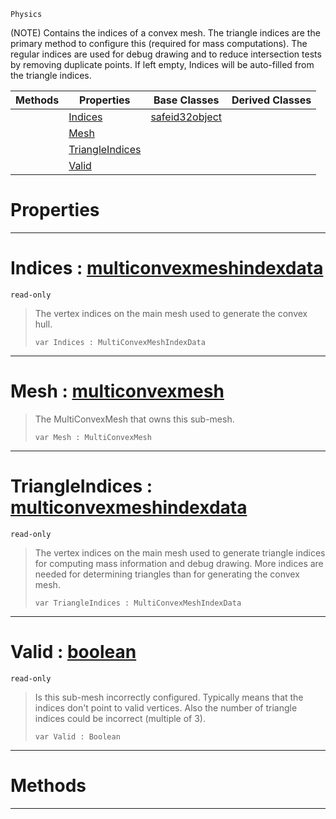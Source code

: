  `Physics`



(NOTE) Contains the indices of a convex mesh. The triangle indices are the primary method to configure this (required for mass computations). The regular indices are used for debug drawing and to reduce intersection tests by removing duplicate points. If left empty, Indices will be auto-filled from the triangle indices.

|Methods|Properties|Base Classes|Derived Classes|
|---|---|---|---|
| |[ Indices](https://github.com/PlasmaEngine/PlasmaDocs/blob/master/code_reference/class_reference/subconvexmesh.markdown#indices-plasma-engine-docu)|[safeid32object](https://github.com/PlasmaEngine/PlasmaDocs/blob/master/code_reference/class_reference/safeid32object.markdown)| |
| |[ Mesh](https://github.com/PlasmaEngine/PlasmaDocs/blob/master/code_reference/class_reference/subconvexmesh.markdown#mesh-plasma-engine-documen)| | |
| |[ TriangleIndices](https://github.com/PlasmaEngine/PlasmaDocs/blob/master/code_reference/class_reference/subconvexmesh.markdown#triangleindices-plasma-eng)| | |
| |[ Valid](https://github.com/PlasmaEngine/PlasmaDocs/blob/master/code_reference/class_reference/subconvexmesh.markdown#valid-plasma-engine-docume)| | |


 #  Properties


---  
 #  Indices : [multiconvexmeshindexdata](https://github.com/PlasmaEngine/PlasmaDocs/blob/master/code_reference/class_reference/multiconvexmeshindexdata.markdown)

 `read-only`

> The vertex indices on the main mesh used to generate the convex hull.
> ``` lang=cpp, name=Lightning
> var Indices : MultiConvexMeshIndexData


---  
 #  Mesh : [multiconvexmesh](https://github.com/PlasmaEngine/PlasmaDocs/blob/master/code_reference/class_reference/multiconvexmesh.markdown)

> The MultiConvexMesh that owns this sub-mesh.
> ``` lang=cpp, name=Lightning
> var Mesh : MultiConvexMesh


---  
 #  TriangleIndices : [multiconvexmeshindexdata](https://github.com/PlasmaEngine/PlasmaDocs/blob/master/code_reference/class_reference/multiconvexmeshindexdata.markdown)

 `read-only`

> The vertex indices on the main mesh used to generate triangle indices for computing mass information and debug drawing. More indices are needed for determining triangles than for generating the convex mesh.
> ``` lang=cpp, name=Lightning
> var TriangleIndices : MultiConvexMeshIndexData


---  
 #  Valid : [boolean](https://github.com/PlasmaEngine/PlasmaDocs/blob/master/code_reference/lightning_base_types/boolean.markdown)

 `read-only`

> Is this sub-mesh incorrectly configured. Typically means that the indices don't point to valid vertices. Also the number of triangle indices could be incorrect (multiple of 3).
> ``` lang=cpp, name=Lightning
> var Valid : Boolean


---  
 #  Methods


---  
 

 